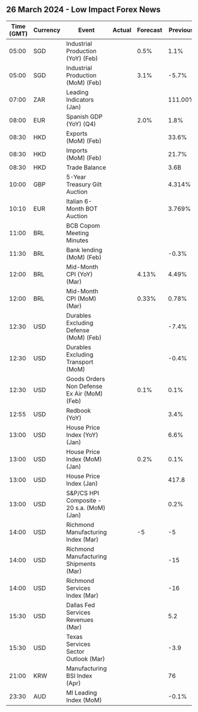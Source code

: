 ## 26 March 2024 - Low Impact Forex News

| Time (GMT) | Currency | Event | Actual | Forecast | Previous |
|------|----------|-------|--------|----------|----------|
| 05:00 | SGD | Industrial Production (YoY) (Feb) |  | 0.5% | 1.1% |
| 05:00 | SGD | Industrial Production (MoM) (Feb) |  | 3.1% | -5.7% |
| 07:00 | ZAR | Leading Indicators (Jan) |  |  | 111.00% |
| 08:00 | EUR | Spanish GDP (YoY) (Q4) |  | 2.0% | 1.8% |
| 08:30 | HKD | Exports (MoM) (Feb) |  |  | 33.6% |
| 08:30 | HKD | Imports (MoM) (Feb) |  |  | 21.7% |
| 08:30 | HKD | Trade Balance |  |  | 3.6B |
| 10:00 | GBP | 5-Year Treasury Gilt Auction |  |  | 4.314% |
| 10:10 | EUR | Italian 6-Month BOT Auction |  |  | 3.769% |
| 11:00 | BRL | BCB Copom Meeting Minutes |  |  |  |
| 11:30 | BRL | Bank lending (MoM) (Feb) |  |  | -0.3% |
| 12:00 | BRL | Mid-Month CPI (YoY) (Mar) |  | 4.13% | 4.49% |
| 12:00 | BRL | Mid-Month CPI (MoM) (Mar) |  | 0.33% | 0.78% |
| 12:30 | USD | Durables Excluding Defense (MoM) (Feb) |  |  | -7.4% |
| 12:30 | USD | Durables Excluding Transport (MoM) |  |  | -0.4% |
| 12:30 | USD | Goods Orders Non Defense Ex Air (MoM) (Feb) |  | 0.1% | 0.1% |
| 12:55 | USD | Redbook (YoY) |  |  | 3.4% |
| 13:00 | USD | House Price Index (YoY) (Jan) |  |  | 6.6% |
| 13:00 | USD | House Price Index (MoM) (Jan) |  | 0.2% | 0.1% |
| 13:00 | USD | House Price Index (Jan) |  |  | 417.8 |
| 13:00 | USD | S&P/CS HPI Composite - 20 s.a. (MoM) (Jan) |  |  | 0.2% |
| 14:00 | USD | Richmond Manufacturing Index (Mar) |  | -5 | -5 |
| 14:00 | USD | Richmond Manufacturing Shipments (Mar) |  |  | -15 |
| 14:00 | USD | Richmond Services Index (Mar) |  |  | -16 |
| 15:30 | USD | Dallas Fed Services Revenues (Mar) |  |  | 5.2 |
| 15:30 | USD | Texas Services Sector Outlook (Mar) |  |  | -3.9 |
| 21:00 | KRW | Manufacturing BSI Index (Apr) |  |  | 76 |
| 23:30 | AUD | MI Leading Index (MoM) |  |  | -0.1% |
